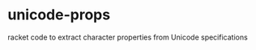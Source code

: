 unicode-props
=============

racket code to extract character properties from Unicode specifications
